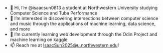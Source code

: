 - 👋 Hi, I’m @isaacsun0813 a student at Northwestern University studying Computer Science and Tuba Performance
- 👀 I’m interested in discovering intersections between computer science and music through the applications of machine learning, data science, and more
- 🌱 I’m currently learning web development through the Odin Project and machine learning on kaggle
- 📫 Reach me at IsaacSun2025@u.northwestern.edu!

<!---
isaacsun0813/isaacsun0813 is a ✨ special ✨ repository because its `README.md` (this file) appears on your GitHub profile.
You can click the Preview link to take a look at your changes.
--->
